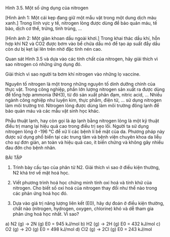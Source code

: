 Hình 3.5. Một số ứng dụng của nitrogen

[Hình ảnh 1: Một cái kẹp đang giữ một mẫu vật trong một dung dịch màu xanh.]
Trong lĩnh vực y tế, nitrogen lỏng được dùng để bảo quản máu, tế bào, dịch cơ thể, trứng, tinh trùng, ...

[Hình ảnh 2: Một giàn khoan dầu ngoài khơi.]
Trong khai thác dầu khí, hỗn hợp khí N2 và CO2 được bơm vào bể chứa dầu mỏ để tạo áp suất đẩy dầu còn dư bị kẹt lại lên trên nhờ đặc tính nén cao.

Quan sát Hình 3.5 và dựa vào các tính chất của nitrogen, hãy giải thích vì sao nitrogen có những ứng dụng đó.

Giải thích vì sao người ta bơm khí nitrogen vào những lọ vaccine.

Nguyên tố nitrogen là một trong những nguyên tố dinh dưỡng chính của thực vật. Trong công nghiệp, phần lớn lượng nitrogen sản xuất ra được dùng để tổng hợp ammonia (NH3), từ đó sản xuất phân đạm, nitric acid, ... Nhiều ngành công nghiệp như luyện kim, thực phẩm, điện tử, ... sử dụng nitrogen làm môi trường trơ. Nitrogen lỏng được dùng làm môi trường đông lạnh để bảo quản máu và các mẫu vật sinh học khác.

Phẫu thuật lạnh, hay còn gọi là áp lạnh bằng nitrogen lỏng là một kỹ thuật điều trị mang lại hiệu quả cao trong điều trị sẹo lồi. Người ta sử dụng nitrogen lỏng ở -196 °C để xử lí các bệnh lí bề mặt của da. Phương pháp này được sử dụng phổ biến tại các trung tâm và bệnh viện chuyên khoa da liễu cho sự đơn giản, an toàn và hiệu quả cao, ít biến chứng và không gây nhiều đau đớn cho bệnh nhân.

BÀI TẬP

1. Trình bày cấu tạo của phân tử N2. Giải thích vì sao ở điều kiện thường, N2 khá trơ về mặt hoá học.

2. Viết phương trình hoá học chứng minh tính oxi hoá và tính khử của nitrogen. Cho biết số oxi hoá của nitrogen thay đổi như thế nào trong các phản ứng hoá học đó.

3. Dựa vào giá trị năng lượng liên kết (E0), hãy dự đoán ở điều kiện thường, chất nào (nitrogen, hydrogen, oxygen, chlorine) khó và dễ tham gia phản ứng hoá học nhất. Vì sao?

a) N2 (g) → 2N (g)      E0 = 945 kJ/mol
b) H2 (g) → 2H (g)      E0 = 432 kJ/mol
c) O2 (g) → 2O (g)      E0 = 498 kJ/mol
d) Cl2 (g) → 2Cl (g)     E0 = 243 kJ/mol